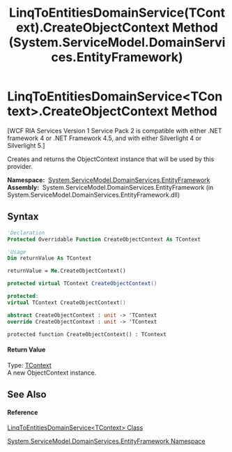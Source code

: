 ﻿---
title: LinqToEntitiesDomainService(TContext).CreateObjectContext Method  (System.ServiceModel.DomainServices.EntityFramework)
TOCTitle: CreateObjectContext Method
ms:assetid: M:System.ServiceModel.DomainServices.EntityFramework.LinqToEntitiesDomainService`1.CreateObjectContext
ms:mtpsurl: https://msdn.microsoft.com/en-us/library/Ff422712(v=VS.91)
ms:contentKeyID: 28755083
ms.date: 01/27/2012
mtps_version: v=VS.91
f1_keywords:
- System.ServiceModel.DomainServices.EntityFramework.LinqToEntitiesDomainService`1.CreateObjectContext
dev_langs:
- CSharp
- JScript
- VB
- FSharp
- c++
api_location:
- System.ServiceModel.DomainServices.EntityFramework.dll
api_name:
- System.ServiceModel.DomainServices.EntityFramework.LinqToEntitiesDomainService`1.CreateObjectContext
api_type:
- Managed
topic_type:
- apiref
- kbSyntax
product_family_name: VS
ROBOTS: INDEX,FOLLOW
---

# LinqToEntitiesDomainService\<TContext\>.CreateObjectContext Method

\[WCF RIA Services Version 1 Service Pack 2 is compatible with either .NET framework 4 or .NET Framework 4.5, and with either Silverlight 4 or Silverlight 5.\]

Creates and returns the ObjectContext instance that will be used by this provider.

**Namespace:**  [System.ServiceModel.DomainServices.EntityFramework](ff422378\(v=vs.91\).md)  
**Assembly:**  System.ServiceModel.DomainServices.EntityFramework (in System.ServiceModel.DomainServices.EntityFramework.dll)

## Syntax

``` vb
'Declaration
Protected Overridable Function CreateObjectContext As TContext
```

``` vb
'Usage
Dim returnValue As TContext

returnValue = Me.CreateObjectContext()
```

``` csharp
protected virtual TContext CreateObjectContext()
```

``` c++
protected:
virtual TContext CreateObjectContext()
```

``` fsharp
abstract CreateObjectContext : unit -> 'TContext 
override CreateObjectContext : unit -> 'TContext 
```

``` jscript
protected function CreateObjectContext() : TContext
```

#### Return Value

Type: [TContext](ff423019\(v=vs.91\).md)  
A new ObjectContext instance.  

## See Also

#### Reference

[LinqToEntitiesDomainService\<TContext\> Class](ff423019\(v=vs.91\).md)

[System.ServiceModel.DomainServices.EntityFramework Namespace](ff422378\(v=vs.91\).md)

